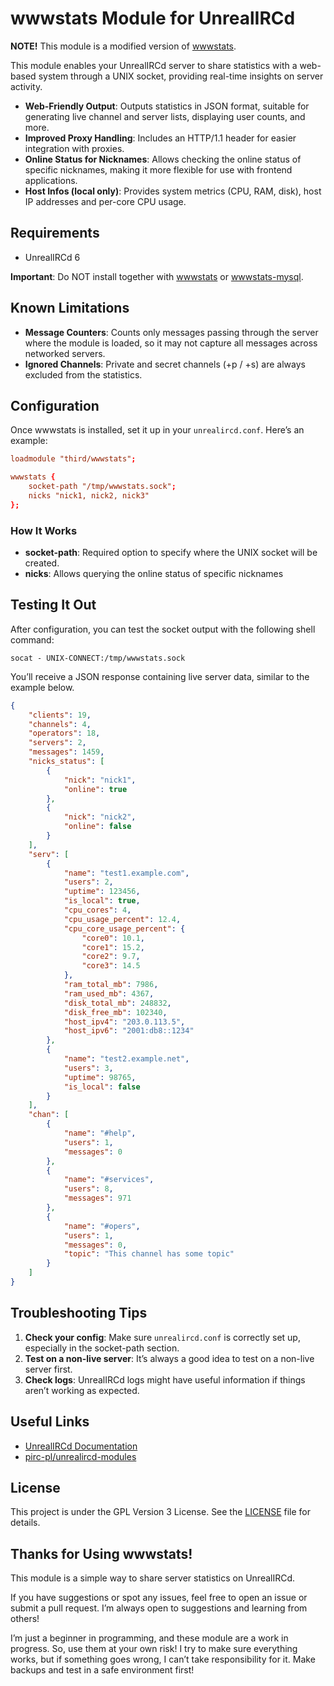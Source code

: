 # wwwstats Module for UnrealIRCd

**NOTE!** This module is a modified version of [wwwstats](https://github.com/pirc-pl/unrealircd-modules/blob/master/unreal6/wwwstats.c).

This module enables your UnrealIRCd server to share statistics with a web-based system through a UNIX socket, providing real-time insights on server activity.

- **Web-Friendly Output**: Outputs statistics in JSON format, suitable for generating live channel and server lists, displaying user counts, and more.
- **Improved Proxy Handling**: Includes an HTTP/1.1 header for easier integration with proxies.
- **Online Status for Nicknames**: Allows checking the online status of specific nicknames, making it more flexible for use with frontend applications.
- **Host Infos (local only)**: Provides system metrics (CPU, RAM, disk), host IP addresses and per-core CPU usage. 
## Requirements

- UnrealIRCd 6

**Important**: Do NOT install together with [wwwstats](https://github.com/pirc-pl/unrealircd-modules/blob/master/unreal6/wwwstats.c) or [wwwstats-mysql](https://github.com/pirc-pl/unrealircd-modules/blob/master/unreal6/wwwstats-mysql.c).

## Known Limitations

- **Message Counters**: Counts only messages passing through the server where the module is loaded, so it may not capture all messages across networked servers.
- **Ignored Channels**: Private and secret channels (+p / +s) are always excluded from the statistics.

## Configuration

Once wwwstats is installed, set it up in your `unrealircd.conf`. Here’s an example:

```conf
loadmodule "third/wwwstats";

wwwstats {
    socket-path "/tmp/wwwstats.sock";
    nicks "nick1, nick2, nick3"
};
```

### How It Works

- **socket-path**: Required option to specify where the UNIX socket will be created.
- **nicks**: Allows querying the online status of specific nicknames

## Testing It Out

After configuration, you can test the socket output with the following shell command:
```
socat - UNIX-CONNECT:/tmp/wwwstats.sock
```
You’ll receive a JSON response containing live server data, similar to the example below.
```json
{
    "clients": 19,
    "channels": 4,
    "operators": 18,
    "servers": 2,
    "messages": 1459,
    "nicks_status": [
        {
            "nick": "nick1",
            "online": true
        },
        {
            "nick": "nick2",
            "online": false
        }
    ],
    "serv": [
        {
            "name": "test1.example.com",
            "users": 2,
            "uptime": 123456,
            "is_local": true,
            "cpu_cores": 4,
            "cpu_usage_percent": 12.4,
            "cpu_core_usage_percent": {
                "core0": 10.1,
                "core1": 15.2,
                "core2": 9.7,
                "core3": 14.5
            },
            "ram_total_mb": 7986,
            "ram_used_mb": 4367,
            "disk_total_mb": 248832,
            "disk_free_mb": 102340,
            "host_ipv4": "203.0.113.5",
            "host_ipv6": "2001:db8::1234"
        },
        {
            "name": "test2.example.net",
            "users": 3,
            "uptime": 98765,
            "is_local": false
        }
    ],
    "chan": [
        {
            "name": "#help",
            "users": 1,
            "messages": 0
        },
        {
            "name": "#services",
            "users": 8,
            "messages": 971
        },
        {
            "name": "#opers",
            "users": 1,
            "messages": 0,
            "topic": "This channel has some topic"
        }
    ]
}
```

## Troubleshooting Tips

1. **Check your config**: Make sure `unrealircd.conf` is correctly set up, especially in the socket-path section.
2. **Test on a non-live server**: It’s always a good idea to test on a non-live server first.
3. **Check logs**: UnrealIRCd logs might have useful information if things aren’t working as expected.

## Useful Links

- [UnrealIRCd Documentation](https://www.unrealircd.org/docs/)
- [pirc-pl/unrealircd-modules](https://github.com/pirc-pl/unrealircd-modules/blob/master/README.md)

## License

This project is under the GPL Version 3 License. See the [LICENSE](LICENSE) file for details.

## Thanks for Using wwwstats!

This module is a simple way to share server statistics on UnrealIRCd.

If you have suggestions or spot any issues, feel free to open an issue or submit a pull request. I’m always open to suggestions and learning from others!

I’m just a beginner in programming, and these module are a work in progress. So, use them at your own risk! I try to make sure everything works, but if something goes wrong, I can’t take responsibility for it. Make backups and test in a safe environment first!

